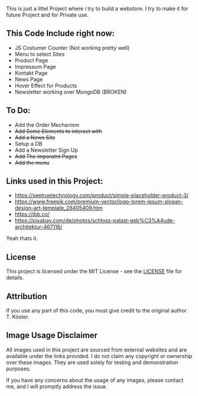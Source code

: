 This is just a littel Project where i try to build a webstore.
I try to make it for future Project and for Private use.

## This Code Include right now:
- JS Costumer Counter (Not working pretty well)
- Menu to select Sites 
- Product Page 
- Impressum Page
- Kontakt Page 
- News Page 
- Hover Effect for Products 
- Newsletter working over MongoDB (BROKEN) 

## To Do:
- Add the Order Mechanism  
- ~~Add Some Elements to interact with~~
- ~~Add a News Site~~ 
- Setup a DB
- Add a Newsletter Sign Up
- ~~Add The imporatnt Pages~~
- ~~Add the menu~~ 

## Links used in this Project:
- https://seetruetechnology.com/product/simple-placeholder-product-3/
- https://www.freepik.com/premium-vector/logo-lorem-ipsum-slogan-design-art-template_28405409.htm
- https://ibb.co/
- https://pixabay.com/de/photos/schloss-palast-geb%C3%A4ude-architektur-467116/ 

Yeah thats it.

## License
This project is licensed under the MIT License - see the [LICENSE](licence.md) file for details.

## Attribution
If you use any part of this code, you must give credit to the original author T. Köster.

## Image Usage Disclaimer

All images used in this project are sourced from external websites and are available under the links provided. I do not claim any copyright or ownership over these images. They are used solely for testing and demonstration purposes.

If you have any concerns about the usage of any images, please contact me, and I will promptly address the issue.
